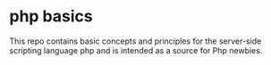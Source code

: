 # php basics
This repo contains basic concepts and principles for the server-side scripting language php and is intended as a source for Php newbies.
